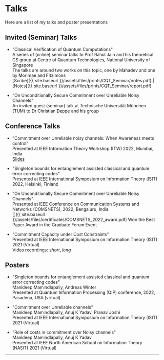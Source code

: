 # Talks
Here are a list of my talks and poster presentations

## Invited (Seminar) Talks
- "Classical Verification of Quantum Computations" \
A series of (online) seminar talks to Prof Rahul Jain and his theoretical CS group at Centre of Quantum Technologies, National University of Singapore \
The talks are around two works on this topic, one by Mahadev and one by Morimae and Fitzimons \
[Scribe]({{ site.baseurl }}/assets/files/prints/CQT_Seminar/notes.pdf) | [Notes]({{ site.baseurl }}/assets/files/prints/CQT_Seminar/report.pdf)

- "On Unconditionally Secure Commitment over Unreliable Noisy Channels" \
An invited guest (seminar) talk at Technische Universität München (TUM) to Dr Christian Deppe and his group

## Conference Talks
- "Commitment over Unreliable noisy channels: When Awareness meets control"\
Presented at IEEE Information Theory Workshop (ITW) 2022, Mumbai, India \
[Slides](https://drive.google.com/file/d/1QpVP3NU9SxFtjxc1BveSqvj0Y9Yiy6Ey/view?usp=share_link) 

- "Singleton bounds for entanglement assisted classical and quantum error correcting codes" \
Presented at IEEE International Symposium on Information Theory (ISIT) 2022, Helsinki, Finland

- "On Unconditionally Secure Commitment over Unreliable Noisy Channels" \
Presented at IEEE Conference on Communication Systems and Networks (COMSNETS), 2022, Bengaluru, India \
[<i class="fa fa-trophy" aria-hidden="true"></i>]({{ site.baseurl }}/assets/files/certificates/COMSNETS_2022_award.pdf)  Won the Best Paper Award in the Graduate Forum Event

- "Commitment Capacity under Cost Constraints" \
Presented at IEEE International Symposium on Information Theory (ISIT) 2021 (Virtual) \
Video recordings: [_short_](https://drive.google.com/file/d/1wa_nDtqyEUFPBMkJChlZAyT96lmBZcB5/view?usp=sharing), [_long_](https://drive.google.com/file/d/1hgJ9LcpQ_dybLoeyZEmrDeuTUJVGlrOR/view?usp=sharing)


## Posters
- "Singleton bounds for entanglement assisted classical and quantum error correcting codes" \
Manideep Mamindlapally, Andreas Winter \
Presented at Quantum Information Processing (QIP) conference, 2022, Pasadena, USA (virtual)

- "Commitment over Unreliable channels" \
Manideep Mamindlapally, Anuj K Yadav, Pranav Joshi \
Presented at IEEE International Symposium on Information Theory (ISIT) 2021 (Virtual)

- "Role of costs in commitment over Noisy channels" \
Manideep Mamindlapally, Anuj K Yadav \
Presented at IEEE North American School on Information Theory (NASIT) 2021 (Virtual)

---